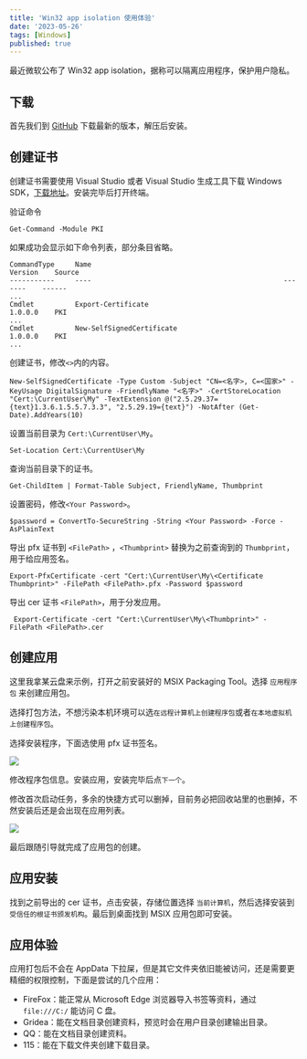 ```yaml
---
title: 'Win32 app isolation 使用体验'
date: '2023-05-26'
tags: [Windows]
published: true
---
```

最近微软公布了 Win32 app isolation，据称可以隔离应用程序，保护用户隐私。

## 下载

首先我们到 [GitHub](https://github.com/microsoft/win32-app-isolation/releases) 下载最新的版本，解压后安装。

## 创建证书

创建证书需要使用 Visual Studio 或者 Visual Studio 生成工具下载 Windows SDK，[下载地址](https://visualstudio.microsoft.com/zh-hans/downloads/)。安装完毕后打开终端。

验证命令

``` shell
Get-Command -Module PKI
```

如果成功会显示如下命令列表，部分条目省略。

``` shell
CommandType     Name                                               Version    Source
-----------     ----                                               -------    ------
...
Cmdlet          Export-Certificate                                 1.0.0.0    PKI
...
Cmdlet          New-SelfSignedCertificate                          1.0.0.0    PKI
...
```

创建证书，修改`<>`内的内容。

``` shell
New-SelfSignedCertificate -Type Custom -Subject "CN=<名字>, C=<国家>" -KeyUsage DigitalSignature -FriendlyName "<名字>" -CertStoreLocation "Cert:\CurrentUser\My" -TextExtension @("2.5.29.37={text}1.3.6.1.5.5.7.3.3", "2.5.29.19={text}") -NotAfter (Get-Date).AddYears(10)
```

设置当前目录为 `Cert:\CurrentUser\My`。

``` shell
Set-Location Cert:\CurrentUser\My
```

查询当前目录下的证书。

``` shell
Get-ChildItem | Format-Table Subject, FriendlyName, Thumbprint
```

设置密码，修改`<Your Password>`。

``` shell
$password = ConvertTo-SecureString -String <Your Password> -Force -AsPlainText 
```

导出 pfx 证书到 `<FilePath>` ，`<Thumbprint>` 替换为之前查询到的 `Thumbprint`，用于给应用签名。

``` shell
Export-PfxCertificate -cert "Cert:\CurrentUser\My\<Certificate Thumbprint>" -FilePath <FilePath>.pfx -Password $password
```

导出 cer 证书 `<FilePath>`，用于分发应用。

``` shell
 Export-Certificate -cert "Cert:\CurrentUser\My\<Thumbprint>" -FilePath <FilePath>.cer
```

## 创建应用

这里我拿某云盘来示例，打开之前安装好的 MSIX Packaging Tool。选择 `应用程序包` 来创建应用包。

选择打包方法，不想污染本机环境可以选`在远程计算机上创建程序包`或者`在本地虚拟机上创建程序包`。

选择安装程序，下面选使用 pfx 证书签名。

![](/images/posts/1685092852834.png)

修改程序包信息。安装应用，安装完毕后点`下一个`。

修改首次启动任务，多余的快捷方式可以删掉，目前务必把回收站里的也删掉，不然安装后还是会出现在应用列表。

![](/images/posts/1685092869471.png)

最后跟随引导就完成了应用包的创建。

## 应用安装

找到之前导出的 cer 证书，点击安装，存储位置选择 `当前计算机`，然后选择安装到 `受信任的根证书颁发机构`。最后到桌面找到 MSIX 应用包即可安装。

## 应用体验

应用打包后不会在 AppData 下拉屎，但是其它文件夹依旧能被访问，还是需要更精细的权限控制，下面是尝试的几个应用：

* FireFox：能正常从 Microsoft Edge 浏览器导入书签等资料，通过 `file:///C:/` 能访问 C 盘。
* Gridea：能在文档目录创建资料，预览时会在用户目录创建输出目录。
* QQ：能在文档目录创建资料。
* 115：能在下载文件夹创建下载目录。
